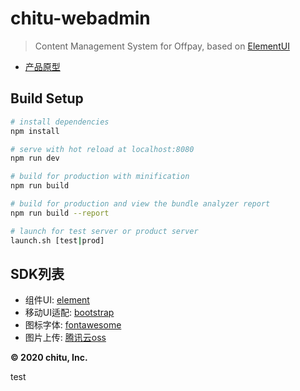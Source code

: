 # chitu-webadmin

> Content Management System for Offpay, based on [ElementUI](https://element.eleme.io/)

- [产品原型](https://free.modao.cc/app/44a4551e5fa4e5c182217fb2ef686d0b2e89b6ac?simulator_type=outside_artboard&sticky=#screen=s33CC4A8F5B1588413469353)
## Build Setup

``` bash
# install dependencies
npm install

# serve with hot reload at localhost:8080
npm run dev

# build for production with minification
npm run build

# build for production and view the bundle analyzer report
npm run build --report

# launch for test server or product server
launch.sh [test|prod]
```

## SDK列表

- 组件UI: [element](http://element.eleme.io/#/zh-CN)
- 移动UI适配: [bootstrap](https://v3.bootcss.com)
- 图标字体: [fontawesome](https://fontawesome.com/)
- 图片上传: [腾讯云oss](https://cloud.tencent.com/document/product/436/12260)

**© 2020 chitu, Inc.**

test